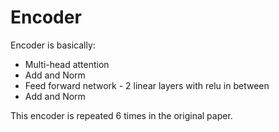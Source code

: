 # Encoder

Encoder is basically:

* Multi-head attention
* Add and Norm
* Feed forward network - 2 linear layers with relu in between
* Add and Norm

This encoder is repeated 6 times in the original paper.&#x20;

